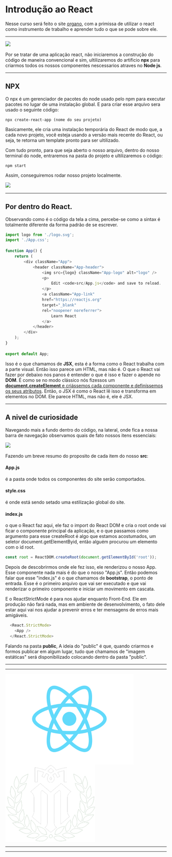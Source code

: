 # Introdução ao React

Nesse curso será feito o site <u>organo</u>, com a primissa de utilizar o react como instrumento de trabalho e aprender tudo o que se pode sobre ele.

---

![](https://i.im.ge/2023/06/17/iEj91S.logo-node-js.png)

Por se tratar de uma aplicação react, não iniciaremos a construção do código de maneira convencional e sim, ultilizaremos do artificio **npx** para criarmos todos os nossos componentes nescessarios atraves no **Node js**.

---

## NPX
O npx é um gerenciador de pacotes do node usado pelo npm para executar pacotes no lugar de uma instalação global. E para criar esse arquivo sera usado o seguinte código:
```
npx create-react-app (nome do seu projeto)
```
Basicamente, ele cria uma instalação temporária do React de modo que, a cada novo projeto, você esteja usando a versão mais recente do React, ou seja, te retorna um template pronto para ser ultilizado.

Com tudo pronto, para que seja aberto o nosso arquivo, dentro do nosso terminal do node, entraremos na pasta do projeto e ultilizaremos o código:
```
npm start
```
Assim, conseguiremos rodar nosso projeto localmente.

![](https://i.im.ge/2023/06/17/iENulW.react-capa.jpg)

---

## Por dentro do React.

Observando como é o código da tela a cima, percebe-se como a sintax é totalmente diferente da forma padrão de se escrever.

```js
import logo from './logo.svg';
import './App.css';

function App() {
    return (
        <div className="App">
            <header className="App-header">
                <img src={logo} className="App-logo" alt="logo" />
                <p>
                    Edit <code>src/App.js</code> and save to reload.
                </p>
                <a className="App-link" 
                href="https://reactjs.org" 
                target="_blank" 
                rel="noopener noreferrer">
                    Learn React
                </a>
            </header>
        </div>
    );
}

export default App;
```

Isso é o que chamamos de **JSX**, esta é a forma como o React trabalha com a parte visual. Então isso parece um HTML, mas não é. O que o React vai fazer por debaixo nos panos é entender o que é isso e fazer o apende no **DOM**. É como se no modo clássico nós fizessos um <u>**document.createElement** e criássemos cada componente e definíssemos os seus atributos</u>. Então, o JSX é como o React lê isso e transforma em elementos no DOM. Ele parece HTML, mas não é, ele é JSX.

---
## A nivel de curiosidade

Navegando mais a fundo dentro do código, na lateral, onde fica a nossa barra de navegação observamos quais de fato nossos itens essenciais:

![](https://i.im.ge/2023/06/18/i3obTK.navegacao-intens-png.jpg) 

Fazendo um breve resumo do proposito de cada item do nosso **src**:

#### **App.js**
é a pasta onde todos os componentes do site serão comportados.
#### **style.css**
é onde está sendo setado uma estilização global do site.
#### **index.js**
o que o React faz aqui, ele faz o import do React DOM e cria o root onde vai ficar o componente principal da aplicação, e o que passamos como argumento para esse createRoot é algo que estamos acostumados, um seletor document.getElementByid, então alguém procurou um elemento com o id root.
```js
const root = ReactDOM.createRoot(document.getElementById('root'));
```
Depois de descobrirmos onde ele fez isso, ele renderizou o nosso App. Esse componente nada mais é do que o nosso "App.js". Então podemos falar que esse "index.js" é o que chamamos de **bootstrap**, o ponto de entrada. Esse é o primeiro arquivo que vai ser executado e que vai renderizar o primeiro componente e iniciar um movimento em cascata.

E o ReactStrictMode é para nos ajudar enquanto Front-End. Ele em produção não fará nada, mas em ambiente de desenvolvimento, o fato dele estar aqui vai nos ajudar a prevenir erros e ter mensagens de erros mais amigáveis.

```js
  <React.StrictMode>
    <App />
  </React.StrictMode>
```
Falando na pasta **public**, A ideia do "public" é que, quando criarmos e formos publicar em algum lugar, tudo que chamamos de "imagem estáticas" será disponibilizado colocando dentro da pasta "public".

---
---
<img align="center" width="400px" src="../img/logo.svg"> <img align="center" width="280px" src="../img/logo-branca-2.svg">

---
---
